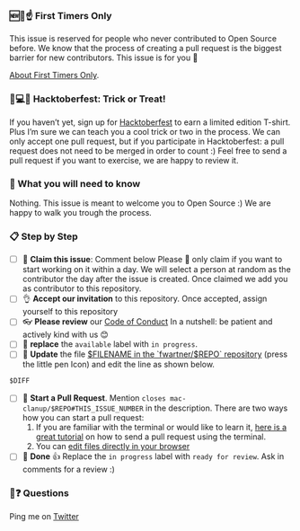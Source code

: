 ### 🆕🐥☝ First Timers Only
This issue is reserved for people who never contributed to Open Source before. We know that the process of creating a pull request is the biggest barrier for new contributors. This issue is for you 💝

[About First Timers Only](http://www.firsttimersonly.com/).

### 🎃💻👕 Hacktoberfest: Trick or Treat!
If you haven’t yet, sign up for [Hacktoberfest](https://hacktoberfest.digitalocean.com/) to earn a limited edition T-shirt. Plus I’m sure we can teach you a cool trick or two in the process. We can only accept one pull request, but if you participate in Hacktoberfest: a pull request does not need to be merged in order to count :) Feel free to send a pull request if you want to exercise, we are happy to review it.

### 🤔 What you will need to know
Nothing. This issue is meant to welcome you to Open Source :) We are happy to walk you trough the process.

### :clipboard: Step by Step
- [ ] 🙋 **Claim this issue**: Comment below
  Please 🙏 only claim if you want to start working on it within a day. We will select a person at random as the contributor the day after the issue is created.
  Once claimed we add you as contributor to this repository.
- [ ] 👌 **Accept our invitation** to this repository. Once accepted, assign yourself to this repository
- [ ] 👓 **Please review** our [Code of Conduct](https://github.com/mac-cleanup/$REPO/blob/main/CODE_OF_CONDUCT.md)
  In a nutshell: be patient and actively kind with us 😊
- [ ] 🔄 **replace** the `available` label with `in progress`.
- [ ] 📝 **Update** the file [$FILENAME in the `fwartner/$REPO` repository]($BRANCH_URL) (press the little pen Icon) and edit the line as shown below.

```diff
$DIFF
```

- [ ] 🔀 **Start a Pull Request**. Mention `closes mac-clanup/$REPO#THIS_ISSUE_NUMBER` in the description. There are two ways how you can start a pull request:
  1. If you are familiar with the terminal or would like to learn it, [here is a great tutorial](https://egghead.io/series/how-to-contribute-to-an-open-source-project-on-github) on how to send a pull request using the terminal.
  2. You can [edit files directly in your browser](https://help.github.com/articles/editing-files-in-your-repository/)
- [ ] 🏁 **Done** :+1: Replace the `in progress` label with `ready for review`. Ask in comments for a review :)

### 🤔❓ Questions

Ping me on [Twitter](https://twitter.com/fwartner/)
